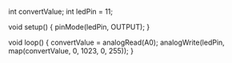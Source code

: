 int convertValue;
int ledPin = 11;

void setup() {
  pinMode(ledPin, OUTPUT);
}

void loop() {
  convertValue = analogRead(A0);
  analogWrite(ledPin, map(convertValue, 0, 1023, 0, 255));
}
